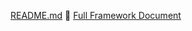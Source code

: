 [README.md](https://github.com/user-attachments/files/20106612/README.md)
📄 [Full Framework Document](docs/Unanimous_Consensus_Tool.md)
